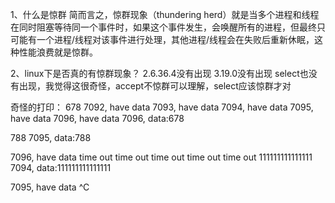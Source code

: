 1、什么是惊群
简而言之，惊群现象（thundering herd）就是当多个进程和线程在同时阻塞等待同一个事件时，如果这个事件发生，会唤醒所有的进程，但最终只可能有一个进程/线程对该事件进行处理，其他进程/线程会在失败后重新休眠，这种性能浪费就是惊群。

2、linux下是否真的有惊群现象？
2.6.36.4没有出现
3.19.0没有出现
select也没有出现，我觉得这很奇怪，accept不惊群可以理解，select应该惊群才对

奇怪的打印：
678
7092, have data
7093, have data
7094, have data
7095, have data
7096, have data
7096, data:678

788
7095, data:788

7096, have data
time out
time out
time out
time out
time out
111111111111111
7094, data:111111111111111

7095, have data
^C


